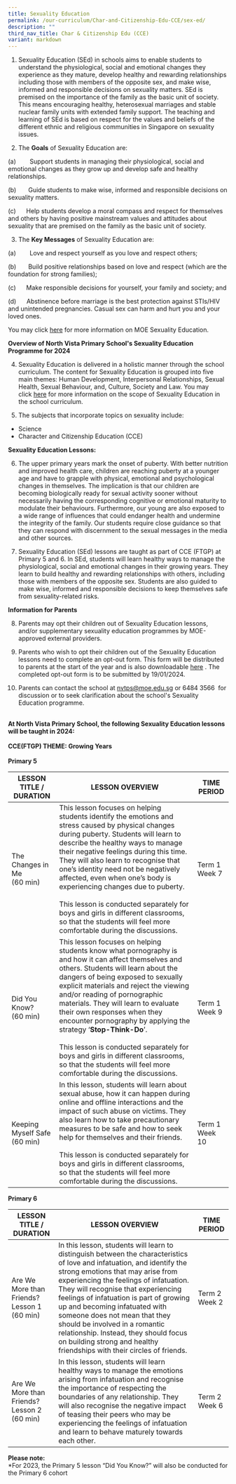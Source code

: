 ```yaml
---
title: Sexuality Education
permalink: /our-curriculum/Char-and-Citizenship-Edu-CCE/sex-ed/
description: ""
third_nav_title: Char & Citizenship Edu (CCE)
variant: markdown
---
```

1) Sexuality Education (SEd) in schools aims to enable students to understand the physiological, social and emotional changes they experience as they mature, develop healthy and rewarding relationships including those with members of the opposite sex, and make wise, informed and responsible decisions on sexuality matters. SEd is premised on the importance of the family as the basic unit of society. This means encouraging healthy, heterosexual marriages and stable nuclear family units with extended family support. The teaching and learning of SEd is based on respect for the values and beliefs of the different ethnic and religious communities in Singapore on sexuality issues.  <br>

2) The **Goals** of Sexuality Education are:

(a)&nbsp; &nbsp;&nbsp;&nbsp;&nbsp; &nbsp;Support students in managing their physiological, social and emotional changes as they grow up and develop safe and healthy relationships.

(b)&nbsp;&nbsp;&nbsp;&nbsp;&nbsp; &nbsp;Guide students to make wise, informed and responsible decisions on sexuality matters.  

(c)&nbsp;&nbsp;&nbsp; &nbsp;&nbsp;Help students develop a moral compass and respect for themselves and others by having positive mainstream values and attitudes about sexuality that are premised on the family as the basic unit of society.  


3) The **Key Messages** of Sexuality Education are:

(a)&nbsp;&nbsp; &nbsp;&nbsp;&nbsp; &nbsp;Love and respect yourself as you love and respect others;

(b)&nbsp;&nbsp;&nbsp;&nbsp;&nbsp; &nbsp;Build positive relationships based on love and respect (which are the foundation for strong families);

(c)&nbsp;&nbsp;&nbsp;&nbsp; &nbsp;Make responsible decisions for yourself, your family and society; and

(d)&nbsp;&nbsp;&nbsp;&nbsp; &nbsp;Abstinence before marriage is the best protection against STIs/HIV and unintended pregnancies. Casual sex can harm and hurt you and your loved ones.

You may click [here](https://go.gov.sg/moe-sexuality-education)&nbsp;for more information on MOE Sexuality Education.

 **Overview of North Vista Primary School's Sexuality Education Programme for 2024**

4) Sexuality Education is delivered in a holistic manner through the school curriculum. The content for Sexuality Education is grouped into five main themes: Human Development, Interpersonal Relationships, Sexual Health, Sexual Behaviour, and, Culture, Society and Law. You may click&nbsp;[here](https://go.gov.sg/moe-sexuality-education-scope) for more information on the scope of Sexuality Education in the school curriculum. <br>

5) The subjects that incorporate topics on sexuality include:

* Science <br>
* Character and Citizenship Education (CCE) <br>

**Sexuality Education Lessons:**

6) The upper primary years mark the onset of puberty. With better nutrition and improved health care, children are reaching puberty at a younger age and have to grapple with physical, emotional and psychological changes in themselves. The implication is that our children are becoming biologically ready for sexual activity sooner without necessarily having the corresponding cognitive or emotional maturity to modulate their behaviours. Furthermore, our young are also exposed to a wide range of influences that could endanger health and undermine the integrity of the family. Our students require close guidance so that they can respond with discernment to the sexual messages in the media and other sources. 

7)  Sexuality Education (SEd) lessons are taught as part of CCE (FTGP) at Primary 5 and 6. In SEd, students will learn healthy ways to manage the physiological, social and emotional changes in their growing years. They learn to build healthy and rewarding relationships with others, including those with members of the opposite sex. Students are also guided to make wise, informed and responsible decisions to keep themselves safe from sexuality-related risks.

**Information for Parents**

8) Parents may opt their children out of Sexuality Education lessons, and/or supplementary sexuality education programmes by MOE-approved external providers.

9)  Parents who wish to opt their children out of the Sexuality Education lessons&nbsp;need to complete an opt-out form. This form will be distributed to parents at the start of the year and is also downloadable&nbsp;[here](/files/SEd_Opt_Out_Form.pdf)&nbsp;. The completed opt-out form is to be submitted by 19/01/2024.

10)  Parents can contact the school at&nbsp;[nvtps@moe.edu.sg](mailto:nvtps@moe.edu.sg)&nbsp;or 6484 3566&nbsp; for discussion or to seek clarification about the school's Sexuality Education programme.
<br><br>

**At North Vista Primary School, the following Sexuality Education lessons will be taught in 2024:** <br><br>
**CCE(FTGP) THEME: Growing Years**<br><br>
 **Primary 5**


| **LESSON TITLE / DURATION** | **LESSON OVERVIEW** | **TIME PERIOD**  |
| -------- | -------- | -------- |
| The Changes in Me <br> (60 min)   | This lesson focuses on helping students identify the emotions and stress caused by physical changes during puberty. Students will learn to describe the healthy ways to manage their negative feelings during this time. They will also learn to recognise that one’s identity need not be negatively affected, even when one’s body is experiencing changes due to puberty. <br> <br> This lesson is conducted separately for boys and girls in different classrooms, so that the students will feel more comfortable during the discussions. | Term 1 Week 7    |
|  Did You Know? <br> (60 min)    | This lesson focuses on helping students know what pornography is and how it can affect themselves and others. Students will learn about the dangers of being exposed to sexually explicit materials and reject the viewing and/or reading of pornographic materials. They will learn to evaluate their own responses when they encounter pornography by applying the strategy ‘**Stop-Think-Do**’.   <br> <br> This lesson is conducted separately for boys and girls in different classrooms, so that the students will feel more comfortable during the discussions.   | Term 1 Week 9     |
| Keeping Myself Safe <br> (60 min)    | In this lesson, students will learn about sexual abuse, how it can happen during online and offline interactions and the impact of such abuse on victims. They also learn how to take precautionary measures to be safe and how to seek help for themselves and their friends. <br> <br>  This lesson is conducted separately for boys and girls in different classrooms, so that the students will feel more comfortable during the discussions. | Term 1 Week 10     |



**Primary 6**


| **LESSON TITLE / DURATION**| **LESSON OVERVIEW**| **TIME PERIOD** |
| -------- | -------- | -------- |
| Are We More than Friends? <br>Lesson 1 <br> (60 min)   | In this lesson, students will learn to distinguish between the characteristics of love and infatuation, and identify the strong emotions that may arise from experiencing the feelings of infatuation. They will recognise that experiencing feelings of infatuation is part of growing up and becoming infatuated with someone does not mean that they should be involved in a romantic relationship. Instead, they should focus on building strong and healthy friendships with their circles of friends.     | Term 2 Week 2     |
| Are We More than Friends? <br>Lesson 2 <br> (60 min)      | In this lesson, students will learn healthy ways to manage the emotions arising from infatuation and recognise the importance of respecting the boundaries of any relationship. They will also recognise the negative impact of teasing their peers who may be experiencing the feelings of infatuation and learn to behave maturely towards each other.    | Term 2 Week 6     |


**Please note:** <br>*For 2023, the Primary 5 lesson “Did You Know?” will also be conducted for the Primary 6 cohort